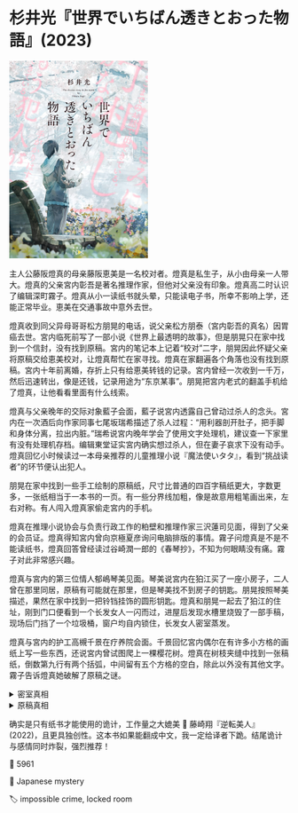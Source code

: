 # 杉井光『世界でいちばん透きとおった物語』(2023)

<img src=images/2023_cover.jpg width=250/>

主人公藤阪燈真的母亲藤阪恵美是一名校对者。燈真是私生子，从小由母亲一人带大。燈真的父亲宮内彰吾是著名推理作家，但他对父亲没有印象。燈真高二时认识了编辑深町霧子。燈真从小一读纸书就头晕，只能读电子书，所幸不影响上学，还能正常毕业。恵美在交通事故中意外去世。

燈真收到同父异母哥哥松方朋晃的电话，说父亲松方朋泰（宮内彰吾的真名）因胃癌去世。宮内临死前写了一部小说《世界上最透明的故事》，但是朋晃只在家中找到一个信封，没有找到原稿。宮内的笔记本上记着“校对”二字，朋晃因此怀疑父亲将原稿交给恵美校对，让燈真帮忙在家寻找。燈真在家翻遍各个角落也没有找到原稿。宮内十年前离婚，存折上只有给恵美转钱的记录。宮内曾经一次收到一千万，然后迅速转出，像是还钱，记录用途为“东京某事”。朋晃把宮内老式的翻盖手机给了燈真，让他看看里面有什么线索。

燈真与父亲晚年的交际对象藍子会面，藍子说宮内透露自己曾动过杀人的念头。宮内在一次酒后向作家同事七尾坂瑞希描述了杀人过程：“用利器剖开肚子，把手脚和身体分离，拉出内脏。”瑞希说宮内晚年学会了使用文字处理机，建议查一下家里有没有处理机存档。编辑東堂证实宮内确实想过杀人，但在妻子哀求下没有动手。燈真回忆小时候读过一本母亲推荐的儿童推理小说『魔法使いタタ』，看到“挑战读者”的环节便认出犯人。

朋晃在家中找到一些手工绘制的原稿纸，尺寸比普通的四百字稿纸更大，字数更多，一张纸相当于一本书的一页。有一些分界线加粗，像是故意用粗笔画出来，左右对称。有人闯入燈真家偷走宮内的手机。

燈真在推理小说协会与负责行政工作的粕壁和推理作家三沢蓮司见面，得到了父亲的会员证。燈真得知宮内曾向京極夏彦询问电脑排版的事情。霧子问燈真是不是不能读纸书，燈真回答曾经读过谷崎潤一郎的《春琴抄》，不知为何眼睛没有痛。霧子对此非常感兴趣。

燈真与宮内的第三位情人郁嶋琴美见面。琴美说宮内在狛江买了一座小房子，二人曾在那里同居，原稿有可能就在那里，但是琴美找不到房子的钥匙。朋晃按照琴美描述，果然在家中找到一把铃铛挂饰的圆形钥匙。燈真和朋晃一起去了狛江的住址，刚到门口便看到一个长发女人一闪而过，进屋后发现水槽里烧毁了一部手稿，现场后门挡了一个垃圾桶，窗户均自内锁住，长发女人密室蒸发。

燈真与宮内的护工高槻千景在疗养院会面。千景回忆宮内偶尔在有许多小方格的画纸上写一些东西，还说宮内曾试图爬上一棵樱花树。燈真在树枝夹缝中找到一张稿纸，倒数第九行有两个括弧，中间留有五个方格的空白，除此以外没有其他文字。霧子告诉燈真她破解了原稿之谜。

<details><summary>密室真相</summary>
宮内前妻偷走了宮内的手机。她从朋晃的手机得知狛江的地址，提前赶到烧毁了手稿，从后门逃脱。朋晃为了给母亲掩护，把后门用垃圾桶挡在。
</details>

<details><summary>原稿真相</summary>
宮内描述的杀人方法“用利器剖开肚子，把手脚和身体分离，拉出内脏”是指堕胎，胎儿就是主人公燈真。燈真天生眼睛敏感，能看到纸背透过来的文字，所以阅读纸书有困难。他读『魔法使いタタ』看到“挑战读者”便认出犯人，是因为看到了后面一页透过来的犯人名字。魔法使的名字“タタ”就是“松方朋泰”（まほうつかいたた）。他读《春琴抄》眼睛不痛，是因为该书没有换行，几乎整页都被文字填满。宮内转账一千万是为了给燈真治病。

宮内临死前想给燈真写一本只有他能读的小说。这部小说每一页的正反面文本布局左右对称，文本背后总有文本，空白背后总有空白，所以无法看透。而杉井光的这部小说本身，也是采用这样的文本布局！举例如下：

<img src=images/2023_page_a.png width=475/>
<img src=images/2023_page_b.png width=475/>

小说最后一页有一对中空括弧，透过下一页的文字“ありがとう（感谢）”。

<img src=images/2023_last_page.png width=475/>
</details>

确实是只有纸书才能使用的诡计，工作量之大媲美 📖 藤崎翔『逆転美人』(2022)，且更具独创性。这本书如果能翻成中文，我一定给译者下跪。结尾诡计与感情同时炸裂，强烈推荐！

:link: 5961

:file_folder: Japanese mystery

:label: impossible crime, locked room
